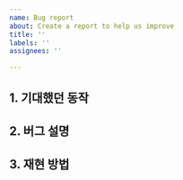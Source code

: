 ```yaml
---
name: Bug report
about: Create a report to help us improve
title: ''
labels: ''
assignees: ''

---
```


## 1. 기대했던 동작

## 2. 버그 설명

## 3. 재현 방법
